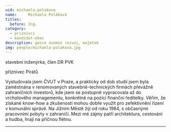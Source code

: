 ```yaml
---
uid: michaela.polakova
name:     Michaela Poláková
titles:
  before: Ing.
category:
  - priznivci
  - kandidat-obec
description: gesce územní rozvoj, majetek
img: people/michaela-polakova.jpg
---
```


stavební inženýrka, člen DR PVK

příznivec Pirátů

Vystudovala jsem ČVUT v Praze, a prakticky od dob studií jsem byla zaměstnána  v renomovaných stavebně-technických firmách převážně zahraničních investorů, kde jsem se postupně vypracovala až do vrcholového managementu, konkrétně na pozici finanční ředitelky. Věřím, že získané know-how a zkušenosti  mohou dobře využít pro zefektivnění  řízení v komunální správě. Na Jižním Městě žiji od roku 1984, s občasnými pracovními pobyty v zahraničí. Mezi mé zájmy patří architektura, cestování a hudba, hraji na příčnou flétnu. 
  

---
